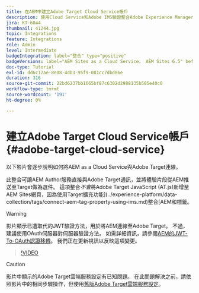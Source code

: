 ```yaml
---
title: 在AEM中建立Adobe Target Cloud Service帳戶
description: 使用Cloud Service和Adobe IMS驗證整合Adobe Experience Manager as a Cloud Service與Adobe Target。
jira: KT-6044
thumbnail: 41244.jpg
topic: Integrations
feature: Integrations
role: Admin
level: Intermediate
badgeIntegration: label="整合" type="positive"
badgeVersions: label="AEM Sites as a Cloud Service， AEM Sites 6.5" before-title="false"
doc-type: Tutorial
exl-id: dd6c17ae-8e08-4db3-95f9-081cc7dbd86e
duration: 316
source-git-commit: 22bd6237bb1665bf87c6302d2988135b505e40c0
workflow-type: tm+mt
source-wordcount: '191'
ht-degree: 0%

---
```


# 建立Adobe Target Cloud Service帳戶 {#adobe-target-cloud-service}

以下影片會逐步說明如何將AEM as a Cloud Service與Adobe Target連線。

此整合可讓AEM Author服務直接與Adobe Target通訊，並將體驗片段從AEM推送至Target做為選件。  這項整合&#x200B;*不會*&#x200B;將Adobe Target JavaScript (AT.js)新增至AEM Sites網頁，因為使用Target擴充功能](../experience-platform/data-collection/tags/connect-aem-tag-property-using-ims.md)整合[AEM和標籤。

>[!WARNING]
>
>影片顯示已遭取代的JWT驗證方法，用於將AEM連線至Adobe Target。 不過，建議使用OAuth伺服器對伺服器驗證方法。 如需詳細資訊，請參閱[AEM的JWT-To-OAuth認證移轉](https://experienceleague.adobe.com/en/docs/experience-manager-learn/foundation/authentication/jwt-to-oauth-migration.html)。 我們正在更新視訊以反映這項變更。


>[!VIDEO](https://video.tv.adobe.com/v/41244?quality=12&learn=on)

>[!CAUTION]
>
>影片中顯示的Adobe Target雲端服務設定有已知問題。 在此問題解決之前，請依照影片中的相同步驟操作，但使用[舊版Adobe Target雲端服務設定](https://experienceleague.adobe.com/docs/experience-manager-learn/aem-target-tutorial/aem-target-implementation/using-aem-cloud-services.html)。
